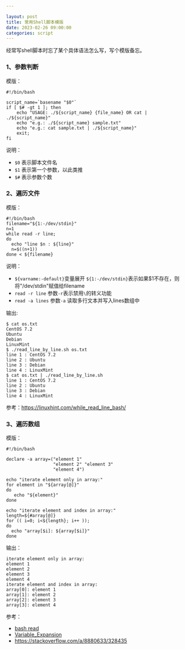 ```yaml
---

layout: post
title: 常用Shell脚本模版
date: 2023-02-26 09:00:00
categories: script
---
```


经常写shell脚本时忘了某个具体语法怎么写，写个模版备忘。

### 1、参数判断

模版：

```shell
#!/bin/bash

script_name=`basename "$0"`
if [ $# -gt 1 ]; then
    echo "USAGE: ./${script_name} {file_name} OR cat | ./${script_name}"
    echo "e.g.: ./${script_name} sample.txt"
    echo "e.g.: cat sample.txt | ./${script_name}"
    exit;
fi
```

说明：

- `$0` 表示脚本文件名
- `$1` 表示第一个参数，以此类推
- `$#` 表示参数个数

### 2、遍历文件

模版：

```shell
#!/bin/bash
filename="${1:-/dev/stdin}"
n=1
while read -r line;
do
  echo "line $n : ${line}"
  n=$((n+1))
done < ${filename}
```

说明：

- `${varname:-default}`变量展开 `${1:-/dev/stdin}`表示如果$1不存在，则将"/dev/stdin"赋值给filename
- `read -r line` 参数`-r`表示禁用`\`的转义功能
- `read -a lines` 参数`-a`  读取多行文本并写入lines数组中

输出:

```shell
$ cat os.txt
CentOS 7.2
Ubuntu
Debian
LinuxMint
$ ./read_line_by_line.sh os.txt
line 1 : CentOS 7.2
line 2 : Ubuntu
line 3 : Debian
line 4 : LinuxMint
$ cat os.txt | ./read_line_by_line.sh
line 1 : CentOS 7.2
line 2 : Ubuntu
line 3 : Debian
line 4 : LinuxMint
```

参考：https://linuxhint.com/while_read_line_bash/

### 3、遍历数组

模版：

```shell
#!/bin/bash

declare -a array=("element 1"
                  "element 2" "element 3"
                  "element 4")

echo "iterate element only in array:"
for element in "${array[@]}"
do
   echo "${element}"
done

echo "iterate element and index in array:"
length=${#array[@]}
for (( i=0; i<${length}; i++ ));
do
  echo "array[$i]: ${array[$i]}"
done
```

输出：

```
iterate element only in array:
element 1
element 2
element 3
element 4
iterate element and index in array:
array[0]: element 1
array[1]: element 2
array[2]: element 3
array[3]: element 4
```

参考：

- [bash read](https://phoenixnap.com/kb/bash-read)
- [Variable_Expansion](https://en.wikibooks.org/wiki/Bourne_Shell_Scripting/Variable_Expansion)
- https://stackoverflow.com/a/8880633/328435



